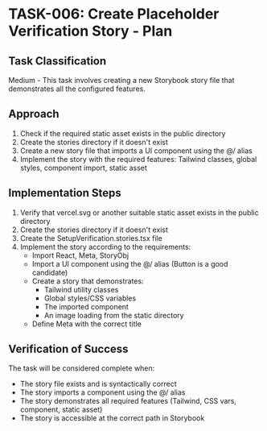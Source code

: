 # TASK-006: Create Placeholder Verification Story - Plan

## Task Classification

Medium - This task involves creating a new Storybook story file that demonstrates all the configured features.

## Approach

1. Check if the required static asset exists in the public directory
2. Create the stories directory if it doesn't exist
3. Create a new story file that imports a UI component using the @/ alias
4. Implement the story with the required features: Tailwind classes, global styles, component import, static asset

## Implementation Steps

1. Verify that vercel.svg or another suitable static asset exists in the public directory
2. Create the stories directory if it doesn't exist
3. Create the SetupVerification.stories.tsx file
4. Implement the story according to the requirements:
   - Import React, Meta, StoryObj
   - Import a UI component using the @/ alias (Button is a good candidate)
   - Create a story that demonstrates:
     - Tailwind utility classes
     - Global styles/CSS variables
     - The imported component
     - An image loading from the static directory
   - Define Meta with the correct title

## Verification of Success

The task will be considered complete when:

- The story file exists and is syntactically correct
- The story imports a component using the @/ alias
- The story demonstrates all required features (Tailwind, CSS vars, component, static asset)
- The story is accessible at the correct path in Storybook
